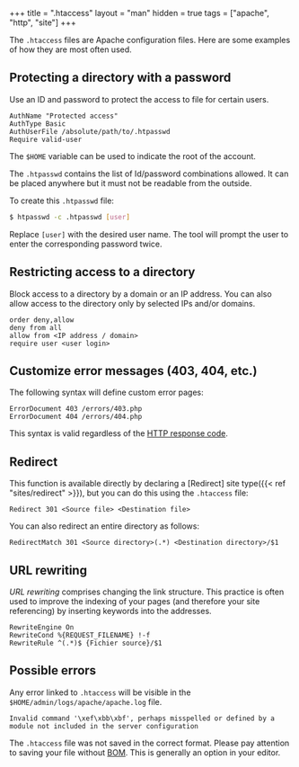 +++
title = ".htaccess"
layout = "man"
hidden = true
tags = ["apache", "http", "site"]
+++

The `.htaccess` files are Apache configuration files. Here are some examples of how they are most often used.

## Protecting a directory with a password

Use an ID and password to protect the access to file for certain users.

```
AuthName "Protected access"
AuthType Basic
AuthUserFile /absolute/path/to/.htpasswd
Require valid-user
```

The `$HOME` variable can be used to indicate the root of the account.

The `.htpasswd` contains the list of Id/password combinations allowed. It can be placed anywhere but it must not be readable from the outside.

To create this `.htpasswd` file:

```sh
$ htpasswd -c .htpasswd [user]
```

Replace `[user]` with the desired user name. The tool will prompt the user to enter the corresponding password twice.

## Restricting access to a directory

Block access to a directory by a domain or an IP address. You can also allow access to the directory only by selected IPs and/or domains.

```
order deny,allow 
deny from all 
allow from <IP address / domain>
require user <user login>
```

## Customize error messages (403, 404, etc.)

The following syntax will define custom error pages:

```
ErrorDocument 403 /errors/403.php 
ErrorDocument 404 /errors/404.php
```

This syntax is valid regardless of the [HTTP response code](https://en.wikipedia.org/wiki/List_of_HTTP_status_codes).

## Redirect

This function is available directly by declaring a [Redirect] site type({{< ref "sites/redirect" >}}), but you can do this using the `.htaccess` file:

```
Redirect 301 <Source file> <Destination file>
```

You can also redirect an entire directory as follows:

```
RedirectMatch 301 <Source directory>(.*) <Destination directory>/$1
```

## URL rewriting

*URL rewriting* comprises changing the link structure. This practice is often used to improve the indexing of your pages (and therefore your site referencing) by inserting keywords into the addresses.

```
RewriteEngine On
RewriteCond %{REQUEST_FILENAME} !-f
RewriteRule ^(.*)$ {Fichier source}/$1 
```

## Possible errors

Any error linked to `.htaccess` will be visible in the `$HOME/admin/logs/apache/apache.log` file.

```
Invalid command '\xef\xbb\xbf', perhaps misspelled or defined by a module not included in the server configuration
```

The `.htaccess` file was not saved in the correct format. Please pay attention to saving your file without [BOM](https://en.wikipedia.org/wiki/Byte_order_mark). This is generally an option in your editor.
